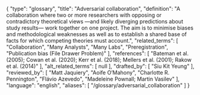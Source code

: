 {
    "type": "glossary",
    "title": "Adversarial collaboration",
    "definition": "A collaboration where two or more researchers with opposing or contradictory theoretical views —and likely diverging predictions about study results— work together on one project. The aim is to minimise biases and methodological weaknesses as well as to establish a shared base of facts for which competing theories must account.",
    "related_terms": [
        "Collaboration",
        "Many Analysts",
        "Many Labs",
        "Preregistration",
        "Publication bias (File Drawer Problem)"
    ],
    "references": [
        "Bateman et al. (2005); Cowan et al. (2020); Kerr et al. (2018); Mellers et al. (2001); Rakow et al. (2014)"
    ],
    "alt_related_terms": [
        null
    ],
    "drafted_by": [
        "Siu Kit Yeung"
    ],
    "reviewed_by": [
        "Matt Jaquiery",
        "Aoife O’Mahony",
        "Charlotte R. Pennington",
        "Flávio Azevedo",
        "Madeleine Pownall; Martin Vasilev"
    ],
    "language": "english",
    "aliases": [
        "/glossary/adversarial_collaboration"
    ]
}
